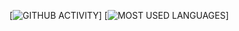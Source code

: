 [![GITHUB ACTIVITY](https://github-readme-stats.vercel.app/api?username=zewutz&count_private=true&show_icons=true&theme=light)]
[![MOST USED LANGUAGES](https://github-readme-stats.vercel.app/api/top-langs?username=Ahmad-shaikh575&show_icons=true&locale=en&layout=compact)]
